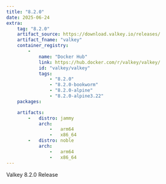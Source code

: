 ```yaml
---
title: "8.2.0"
date: 2025-06-24
extra:
    tag: "8.2.0"
    artifact_source: https://download.valkey.io/releases/
    artifact_fname: "valkey"
    container_registry:
        -
            name: "Docker Hub"
            link: https://hub.docker.com/r/valkey/valkey/
            id: "valkey/valkey"
            tags:
                - "8.2.0"
                - "8.2.0-bookworm"
                - "8.2.0-alpine"
                - "8.2.0-alpine3.22"
    packages:

    artifacts:
        -   distro: jammy
            arch:
                -   arm64
                -   x86_64
        -   distro: noble
            arch:
                -   arm64
                -   x86_64
---
```


Valkey 8.2.0 Release